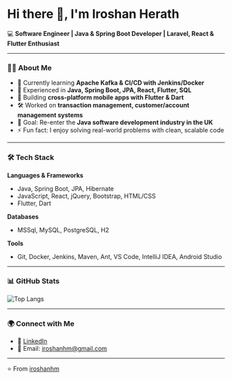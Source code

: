# Hi there 👋, I'm Iroshan Herath  

💻 **Software Engineer | Java & Spring Boot Developer | Laravel, React & Flutter Enthusiast**

---

### 👨‍💻 About Me
- 🌱 Currently learning **Apache Kafka & CI/CD with Jenkins/Docker**
- 💼 Experienced in **Java, Spring Boot, JPA, React, Flutter, SQL**
- 📱 Building **cross-platform mobile apps with Flutter & Dart**
- 🛠️ Worked on **transaction management, customer/account management systems**
- 🎯 Goal: Re-enter the **Java software development industry in the UK**
- ⚡ Fun fact: I enjoy solving real-world problems with clean, scalable code  

---

### 🛠️ Tech Stack
**Languages & Frameworks**
- Java, Spring Boot, JPA, Hibernate  
- JavaScript, React, jQuery, Bootstrap, HTML/CSS  
- Flutter, Dart  

**Databases**
- MSSql, MySQL, PostgreSQL, H2  

**Tools**
- Git, Docker, Jenkins, Maven, Ant, VS Code, IntelliJ IDEA, Android Studio  

---

### 📊 GitHub Stats

![Top Langs](https://github-readme-stats.vercel.app/api/top-langs/?username=iroshan-hm&layout=compact&theme=radical)


---

### 🌍 Connect with Me
- 💼 [LinkedIn](https://www.linkedin.com/in/iroshanhm/)  
- 📧 Email: iroshanhm@gmail.com  

---
⭐️ From [iroshanhm](https://github.com/iroshan-hm)
